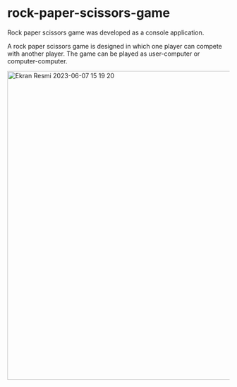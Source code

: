 # rock-paper-scissors-game
Rock paper scissors game was developed as a console application.

A rock paper scissors game is designed in which one player can compete with another player. The game can be played as user-computer or computer-computer.

<img width="701" alt="Ekran Resmi 2023-06-07 15 19 20" src="https://github.com/hknkgn/rock-paper-scissors-game/assets/60845601/2903cb8d-375f-4303-84f1-c427cc32a707">
